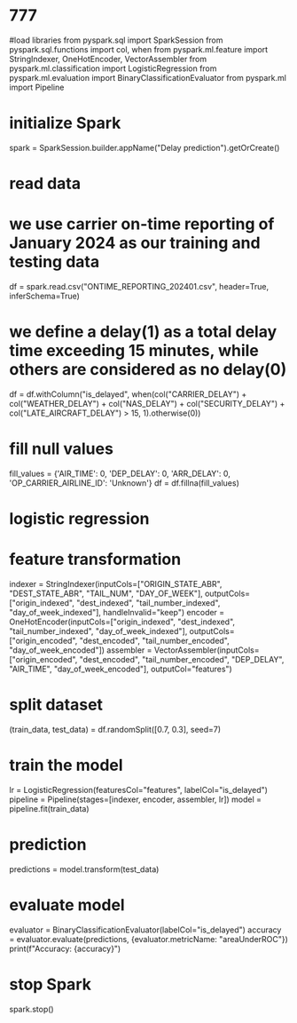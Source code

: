 # 777
#load libraries
from pyspark.sql import SparkSession
from pyspark.sql.functions import col, when
from pyspark.ml.feature import StringIndexer, OneHotEncoder, VectorAssembler
from pyspark.ml.classification import LogisticRegression
from pyspark.ml.evaluation import BinaryClassificationEvaluator
from pyspark.ml import Pipeline


# initialize Spark
spark = SparkSession.builder.appName("Delay prediction").getOrCreate()

# read data
# we use carrier on-time reporting of January 2024 as our training and testing data
df = spark.read.csv("ONTIME_REPORTING_202401.csv", header=True, inferSchema=True)

# we define a delay(1) as a total delay time exceeding 15 minutes, while others are considered as no delay(0)
df = df.withColumn("is_delayed", when(col("CARRIER_DELAY") + col("WEATHER_DELAY") + col("NAS_DELAY") +
                                      col("SECURITY_DELAY") + col("LATE_AIRCRAFT_DELAY") > 15, 1).otherwise(0))

# fill null values
fill_values = {'AIR_TIME': 0, 'DEP_DELAY': 0, 'ARR_DELAY': 0, 'OP_CARRIER_AIRLINE_ID': 'Unknown'}
df = df.fillna(fill_values)


# logistic regression

# feature transformation
indexer = StringIndexer(inputCols=["ORIGIN_STATE_ABR", "DEST_STATE_ABR", "TAIL_NUM", "DAY_OF_WEEK"],
                        outputCols=["origin_indexed", "dest_indexed", "tail_number_indexed", "day_of_week_indexed"],
                        handleInvalid="keep")
encoder = OneHotEncoder(inputCols=["origin_indexed", "dest_indexed", "tail_number_indexed", "day_of_week_indexed"],
                        outputCols=["origin_encoded", "dest_encoded", "tail_number_encoded", "day_of_week_encoded"])
assembler = VectorAssembler(inputCols=["origin_encoded", "dest_encoded", "tail_number_encoded", "DEP_DELAY",
                                       "AIR_TIME", "day_of_week_encoded"], outputCol="features")

# split dataset
(train_data, test_data) = df.randomSplit([0.7, 0.3], seed=7)

# train the model
lr = LogisticRegression(featuresCol="features", labelCol="is_delayed")
pipeline = Pipeline(stages=[indexer, encoder, assembler, lr])
model = pipeline.fit(train_data)

# prediction
predictions = model.transform(test_data)

# evaluate model
evaluator = BinaryClassificationEvaluator(labelCol="is_delayed")
accuracy = evaluator.evaluate(predictions, {evaluator.metricName: "areaUnderROC"})
print(f"Accuracy: {accuracy}")

# stop Spark
spark.stop()
